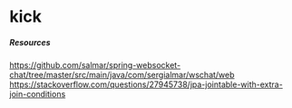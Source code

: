 # kick

##### Resources
https://github.com/salmar/spring-websocket-chat/tree/master/src/main/java/com/sergialmar/wschat/web
https://stackoverflow.com/questions/27945738/jpa-jointable-with-extra-join-conditions
